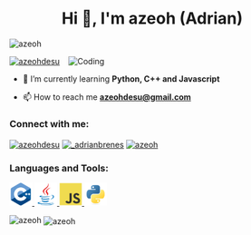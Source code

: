 <h1 align="center">Hi 👋, I'm azeoh (Adrian)</h1>
<p align="left"> <img src="https://komarev.com/ghpvc/?username=azeoh&label=Profile%20views&color=0e75b6&style=flat" alt="azeoh" /> </p>
<img align="right" alt="Coding" width="400" src="https://i.pinimg.com/originals/ac/2d/a0/ac2da0f66333df09806390b44edb1d01.gif">

<p align="left"> <a href="https://twitter.com/azeohdesu" target="blank"><img src="https://img.shields.io/twitter/follow/azeohdesu?logo=twitter&style=for-the-badge" alt="azeohdesu" /></a> </p>

- 🌱 I’m currently learning **Python, C++ and Javascript**

- 📫 How to reach me **azeohdesu@gmail.com**

<h3 align="left">Connect with me:</h3>
<p align="left">
<a href="https://twitter.com/azeohdesu" target="blank"><img align="center" src="https://raw.githubusercontent.com/rahuldkjain/github-profile-readme-generator/master/src/images/icons/Social/twitter.svg" alt="azeohdesu" height="30" width="40" /></a>
<a href="https://instagram.com/_adrianbrenes" target="blank"><img align="center" src="https://raw.githubusercontent.com/rahuldkjain/github-profile-readme-generator/master/src/images/icons/Social/instagram.svg" alt="_adrianbrenes" height="30" width="40" /></a>
<a href="https://discord.gg/azeoh" target="blank"><img align="center" src="https://raw.githubusercontent.com/rahuldkjain/github-profile-readme-generator/master/src/images/icons/Social/discord.svg" alt="azeoh" height="30" width="40" /></a>
</p>

<h3 align="left">Languages and Tools:</h3>
<p align="left"> <a href="https://www.w3schools.com/cpp/" target="_blank" rel="noreferrer"> <img src="https://raw.githubusercontent.com/devicons/devicon/master/icons/cplusplus/cplusplus-original.svg" alt="cplusplus" width="40" height="40"/> </a> <a href="https://www.java.com" target="_blank" rel="noreferrer"> <img src="https://raw.githubusercontent.com/devicons/devicon/master/icons/java/java-original.svg" alt="java" width="40" height="40"/> </a> <a href="https://developer.mozilla.org/en-US/docs/Web/JavaScript" target="_blank" rel="noreferrer"> <img src="https://raw.githubusercontent.com/devicons/devicon/master/icons/javascript/javascript-original.svg" alt="javascript" width="40" height="40"/> </a> <a href="https://www.python.org" target="_blank" rel="noreferrer"> <img src="https://raw.githubusercontent.com/devicons/devicon/master/icons/python/python-original.svg" alt="python" width="40" height="40"/> </a> </p>

<p><img align="left" src="https://github-readme-stats.vercel.app/api/top-langs?username=azeoh&show_icons=true&locale=en&layout=compact" alt="azeoh" /></p>

<p>&nbsp;<img align="center" src="https://github-readme-stats.vercel.app/api?username=azeoh&show_icons=true&locale=en" alt="azeoh" /></p>

